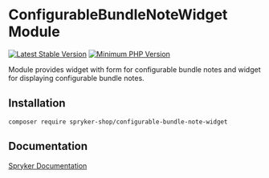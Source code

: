 # ConfigurableBundleNoteWidget Module
[![Latest Stable Version](https://poser.pugx.org/spryker-shop/configurable-bundle-note-widget/v/stable.svg)](https://packagist.org/packages/spryker-shop/configurable-bundle-note-widget)
[![Minimum PHP Version](https://img.shields.io/badge/php-%3E%3D%207.4-8892BF.svg)](https://php.net/)

Module provides widget with form for configurable bundle notes and widget for displaying configurable bundle notes.

## Installation

```
composer require spryker-shop/configurable-bundle-note-widget
```

## Documentation

[Spryker Documentation](https://documentation.spryker.com/module_guide/overview.htm)
